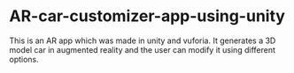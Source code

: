 # AR-car-customizer-app-using-unity
This is an AR app which was made in unity and vuforia. It generates a 3D model car in augmented reality and the user can modify it using different options.
